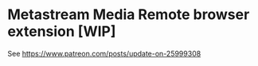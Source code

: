# Metastream Media Remote browser extension [WIP]

See https://www.patreon.com/posts/update-on-25999308
